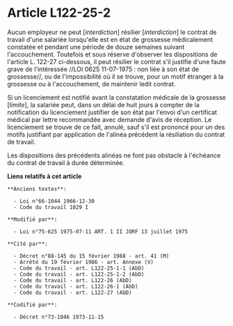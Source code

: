 # Article L122-25-2

Aucun employeur ne peut [*interdiction*] résilier [*interdiction*] le contrat de travail d'une salariée lorsqu'elle est en
état de grossesse médicalement constatée et pendant une période de douze semaines suivant l'accouchement. Toutefois et sous
réserve d'observer les dispositions de l'article L. 122-27 ci-dessous, il peut résilier le contrat s'il justifie d'une faute
grave de l'intéressée //LOI  0625 11-07-1975 : non liée à son état de grossesse//, ou de l'impossibilité où il se trouve,
pour un motif étranger à la grossesse ou à l'accouchement, de maintenir ledit contrat.

Si un licenciement est notifié avant la constatation médicale de la grossesse [*limite*], la salariée peut, dans un délai de
huit jours à compter de la notification du licenciement justifier de son état par l'envoi d'un certificat médical par lettre
recommandée avec demande d'avis de réception. Le licenciement se trouve de ce fait, annulé, sauf s'il est prononcé pour un
des motifs justifiant par application de l'alinéa précédent la résiliation du contrat de travail.

Les dispositions des précédents alinéas ne font pas obstacle à l'échéance du contrat de travail à durée déterminée.

**Liens relatifs à cet article**

	**Anciens textes**:

	  - Loi n°66-1044 1966-12-30
	  - Code du travail 1029 I

	**Modifié par**:

	  - Loi n°75-625 1975-07-11 ART. 1 II JORF 13 juillet 1975

	**Cité par**:

	  - Décret n°88-145 du 15 février 1988 - art. 41 (M)
	  - Arrêté du 19 février 1986 - art. Annexe (V)
	  - Code du travail - art. L122-25-1-1 (AbD)
	  - Code du travail - art. L122-25-1-2 (AbD)
	  - Code du travail - art. L122-26 (AbD)
	  - Code du travail - art. L122-26-1 (AbD)
	  - Code du travail - art. L122-27 (AbD)

	**Codifié par**:

	  - Décret n°73-1046 1973-11-15
